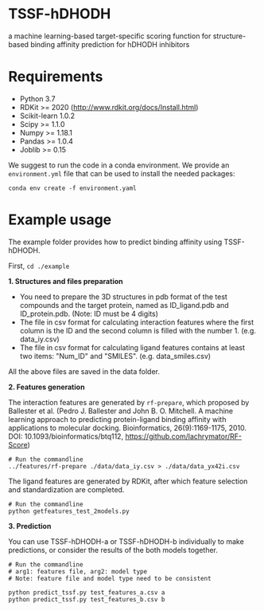 # TSSF-hDHODH
a machine learning-based target-specific scoring function for structure-based binding affinity prediction for hDHODH inhibitors

# Requirements
* Python 3.7
* RDKit >= 2020 (http://www.rdkit.org/docs/Install.html)
* Scikit-learn 1.0.2
* Scipy >= 1.1.0
* Numpy >= 1.18.1
* Pandas >= 1.0.4
* Joblib >= 0.15

We suggest to run the code in a conda environment. We provide an `environment.yml` file that can be used to install the needed packages:

`conda env create -f environment.yaml `

# Example usage
The example folder provides how to predict binding affinity using TSSF-hDHODH.

First, `cd ./example`

**1. Structures and files preparation**

- You need to prepare the 3D structures in pdb format of the test compounds and the target protein, named as ID_ligand.pdb and ID_protein.pdb. (Note: ID must be 4 digits)
- The file in csv format for calculating interaction features where the first column is the ID and the second column is filled with the number 1. (e.g. data_iy.csv)
- The file in csv format for calculating ligand features contains at least two items: "Num_ID" and "SMILES". (e.g. data_smiles.csv)

All the above files are saved in the data folder.

**2. Features generation**

The interaction features are generated by `rf-prepare`, which proposed by Ballester et al. (Pedro J. Ballester and John B. O. Mitchell. A machine learning approach to predicting protein-ligand binding affinity with applications to molecular docking. Bioinformatics, 26(9):1169-1175, 2010. DOI: 10.1093/bioinformatics/btq112, https://github.com/lachrymator/RF-Score)

```
# Run the commandline
../features/rf-prepare ./data/data_iy.csv > ./data/data_yx42i.csv
```
The ligand features are generated by RDKit, after which feature selection and standardization are completed.

```
# Run the commandline
python getfeatures_test_2models.py
```

**3. Prediction**

You can use TSSF-hDHODH-a or TSSF-hDHODH-b individually to make predictions, or consider the results of the both models together.

```
# Run the commandline
# arg1: features file, arg2: model type
# Note: feature file and model type need to be consistent

python predict_tssf.py test_features_a.csv a
python predict_tssf.py test_features_b.csv b
```




